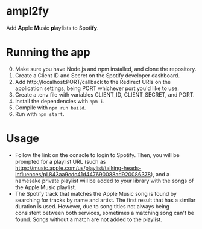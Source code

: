 # ampl2fy
Add **A**pple **M**usic **p**lay**l**ists to Spoti**fy**.

# Running the app
0. Make sure you have Node.js and npm installed, and clone the repository. 
1. Create a Client ID and Secret on the Spotify developer dashboard.
2. Add http://localhost:PORT/callback to the Redirect URIs on the application settings, being PORT whichever port you'd like to use.
3. Create a .env file with variables CLIENT_ID, CLIENT_SECRET, and PORT.
3. Install the dependencies with `npm i`.
4. Compile with `npm run build`.
5. Run with `npm start`.

# Usage

- Follow the link on the console to login to Spotify. Then, you will be prompted for a playlist URL (such as https://music.apple.com/us/playlist/talking-heads-influences/pl.843aa9cdc41d447690088ad920086378), and a namesake private playlist will be added to your library with the songs of the Apple Music playlist.
- The Spotify track that matches the Apple Music song is found by searching for tracks by name and artist. The first result that has a similar duration is used. However, due to song titles not always being consistent between both services, sometimes a matching song can't be found. Songs without a match are not added to the playlist.
